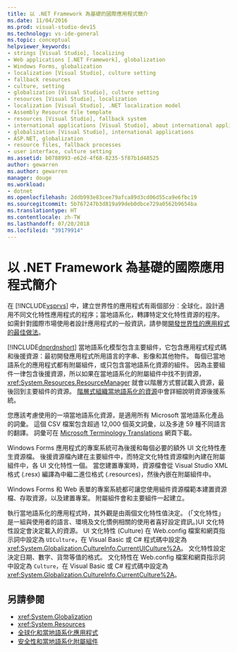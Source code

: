 ```yaml
---
title: 以 .NET Framework 為基礎的國際應用程式簡介
ms.date: 11/04/2016
ms.prod: visual-studio-dev15
ms.technology: vs-ide-general
ms.topic: conceptual
helpviewer_keywords:
- strings [Visual Studio], localizing
- Web applications [.NET Framework], globalization
- Windows Forms, globalization
- localization [Visual Studio], culture setting
- fallback resources
- culture, setting
- globalization [Visual Studio], culture setting
- resources [Visual Studio], localization
- localization [Visual Studio], .NET localization model
- Assembly Resource file template
- resources [Visual Studio], fallback system
- international applications [Visual Studio], about international applications
- globalization [Visual Studio], international applications
- ASP.NET, globalization
- resource files, fallback processes
- user interface, culture setting
ms.assetid: b0788993-e62d-4f68-8235-5f87b1d48525
author: gewarren
ms.author: gewarren
manager: douge
ms.workload:
- dotnet
ms.openlocfilehash: 2ddb993e83cee79afca89d3cd06d55ca9e6fbc19
ms.sourcegitcommit: 5b767247b3d819a99deb0dbce729a0562b9654ba
ms.translationtype: HT
ms.contentlocale: zh-TW
ms.lasthandoff: 07/20/2018
ms.locfileid: "39179914"
---
```

# <a name="introduction-to-international-applications-based-on-the-net-framework"></a>以 .NET Framework 為基礎的國際應用程式簡介

在 [!INCLUDE[vsprvs](../code-quality/includes/vsprvs_md.md)] 中，建立世界性的應用程式有兩個部分︰全球化，設計適用不同文化特性應用程式的程序；當地語系化，轉譯特定文化特性資源的程序。 如需針對國際市場使用者設計應用程式的一般資訊，請參閱[開發世界性的應用程式的最佳做法](http://msdn.microsoft.com/Library/f08169c7-aad8-4ec3-9a21-9ebd3b89986c)。

 [!INCLUDE[dnprdnshort](../code-quality/includes/dnprdnshort_md.md)] 當地語系化模型包含主要組件，它包含應用程式程式碼和後援資源：最初開發應用程式所用語言的字串、影像和其他物件。 每個已當地語系化的應用程式都有附屬組件，或只包含當地語系化資源的組件。 因為主要組件一律包含後援資源，所以如果在當地語系化的附屬組件中找不到資源，<xref:System.Resources.ResourceManager> 就會以階層方式嘗試載入資源，最後回到主要組件的資源。 [階層式組織當地語系化的資源](../ide/hierarchical-organization-of-resources-for-localization.md)中會詳細說明資源後援系統。

 您應該考慮使用的一項當地語系化資源，是適用所有 Microsoft 當地語系化產品的詞彙。 這個 CSV 檔案包含超過 12,000 個英文詞彙，以及多達 59 種不同語言的翻譯。 詞彙可在 [Microsoft Terminology Translations](http://go.microsoft.com/fwlink/?LinkId=128146) 網頁下載。

 Windows Forms 應用程式的專案系統可為後援和每個必要的額外 UI 文化特性產生資源檔。 後援資源檔內建在主要組件中，而特定文化特性資源檔則內建在附屬組件中，各 UI 文化特性一個。 當您建置專案時，資源檔會從 Visual Studio XML 格式 (.resx) 編譯為中繼二進位格式 (.resources)，然後內嵌在附屬組件中。

 Windows Forms 和 Web 表單的專案系統都可讓您使用組件資源檔範本建置資源檔、存取資源，以及建置專案。 附屬組件會和主要組件一起建立。

 執行當地語系化的應用程式時，其外觀是由兩個文化特性值決定。 (「文化特性」是一組與使用者的語言、環境及文化慣例相關的使用者喜好設定資訊。)UI 文化特性設定會決定載入的資源。 UI 文化特性 (Culture) 在 Web.config 檔案和網頁指示詞中設定為 `UICulture`，在 Visual Basic 或 C# 程式碼中設定為 <xref:System.Globalization.CultureInfo.CurrentUICulture%2A>。 文化特性設定決定日期、數字、貨幣等值的格式。 文化特性在 Web.config 檔案和網頁指示詞中設定為 `Culture`，在 Visual Basic 或 C# 程式碼中設定為 <xref:System.Globalization.CultureInfo.CurrentCulture%2A>。

## <a name="see-also"></a>另請參閱

- <xref:System.Globalization>
- <xref:System.Resources>
- [全球化和當地語系化應用程式](../ide/globalizing-and-localizing-applications.md)
- [安全性和當地語系化附屬組件](../ide/security-and-localized-satellite-assemblies.md)